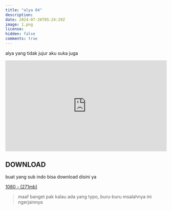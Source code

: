 ```yaml
---
title: "alya 04"
description: 
date: 2024-07-26T05:24:29Z
image: 1.png 
license: 
hidden: false
comments: true
---
```


alya yang tidak jujur aku suka juga

<div style="position: relative; padding-top: 56.25%; /* 16:9 aspect ratio */">
    <iframe src="https://drive.google.com/file/d/1d5n_iKIW9DULzZdsKTOxgru_Vfd65uFk/preview" style="position: absolute; top: 0; left: 0; width: 100%; height: 100%;" allow="autoplay" frameborder="0" allowfullscreen></iframe>
</div>


## DOWNLOAD
buat yang sub indo bisa download disini ya

[1080 - (271mb)](https://drive.google.com/file/d/1d6vg0wpoalBrtQeaD2G3bPq8A96GRC3F/view?usp=sharing)

> maaf banget pak kalau ada yang typo, buru-buru msalahnya ini ngerjainnya 